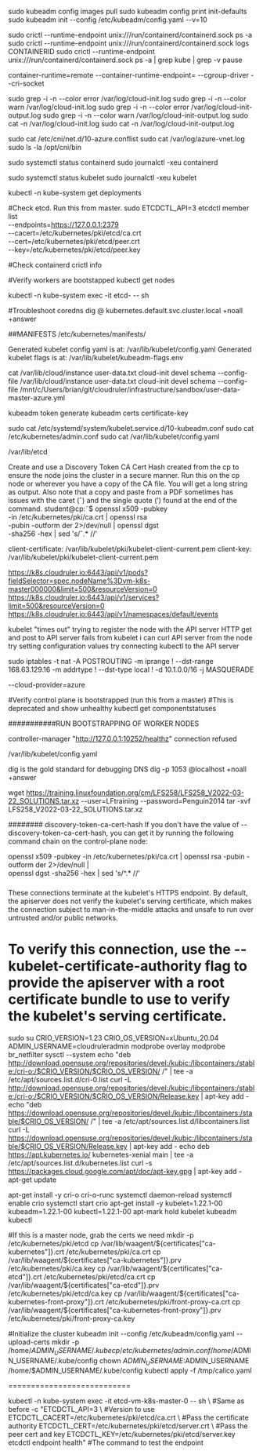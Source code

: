 sudo kubeadm config images pull
sudo kubeadm config print init-defaults
sudo kubeadm init --config /etc/kubeadm/config.yaml --v=10

sudo crictl --runtime-endpoint unix:///run/containerd/containerd.sock ps -a
sudo crictl --runtime-endpoint unix:///run/containerd/containerd.sock logs CONTAINERID
sudo crictl --runtime-endpoint unix:///run/containerd/containerd.sock ps -a | grep kube | grep -v pause

container-runtime=remote   --container-runtime-endpoint=<path>    --cgroup-driver  --cri-socket

sudo grep -i -n --color error /var/log/cloud-init.log
sudo grep -i -n --color warn /var/log/cloud-init.log
sudo grep -i -n --color error /var/log/cloud-init-output.log
sudo grep -i -n --color warn /var/log/cloud-init-output.log
sudo cat -n /var/log/cloud-init.log
sudo cat -n /var/log/cloud-init-output.log

sudo cat /etc/cni/net.d/10-azure.conflist
sudo cat /var/log/azure-vnet.log
sudo ls -la /opt/cni/bin

sudo systemctl status containerd
sudo journalctl -xeu containerd

sudo systemctl status kubelet
sudo journalctl -xeu kubelet

kubectl -n kube-system get deployments

#Check etcd. Run this from master.
sudo ETCDCTL_API=3 etcdctl member list \
  --endpoints=https://127.0.0.1:2379 \
  --cacert=/etc/kubernetes/pki/etcd/ca.crt \
  --cert=/etc/kubernetes/pki/etcd/peer.crt \
  --key=/etc/kubernetes/pki/etcd/peer.key

#Check containerd
crictl info

#Verify workers are bootstapped
kubectl get nodes

kubectl -n kube-system exec -it etcd-<Tab> -- sh

#Troubleshoot coredns
dig @<pod ip address> kubernetes.default.svc.cluster.local +noall +answer

##MANIFESTS
/etc/kubernetes/manifests/

Generated kubelet config yaml is at: /var/lib/kubelet/config.yaml
Generated kubelet flags is at: /var/lib/kubelet/kubeadm-flags.env


cat /var/lib/cloud/instance user-data.txt
cloud-init devel schema --config-file /var/lib/cloud/instance user-data.txt
cloud-init devel schema --config-file /mnt/c/Users/brian/git/cloudruler/infrastructure/sandbox/user-data-master-azure.yml

kubeadm token generate
kubeadm certs certificate-key


sudo cat /etc/systemd/system/kubelet.service.d/10-kubeadm.conf
sudo cat /etc/kubernetes/admin.conf
sudo cat /var/lib/kubelet/config.yaml

/var/lib/etcd


Create and use a Discovery Token CA Cert Hash created from the cp to ensure the node joins the cluster in a secure
manner. Run this on the cp node or wherever you have a copy of the CA file. You will get a long string as output. Also
note that a copy and paste from a PDF sometimes has issues with the caret (ˆ) and the single quote (’) found at the end
of the command.
student@cp:˜$ openssl x509 -pubkey \
-in /etc/kubernetes/pki/ca.crt | openssl rsa \
-pubin -outform der 2>/dev/null | openssl dgst \
-sha256 -hex | sed 's/ˆ.* //'


  client-certificate: /var/lib/kubelet/pki/kubelet-client-current.pem
  client-key: /var/lib/kubelet/pki/kubelet-client-current.pem


https://k8s.cloudruler.io:6443/api/v1/pods?fieldSelector=spec.nodeName%3Dvm-k8s-master000000&limit=500&resourceVersion=0
https://k8s.cloudruler.io:6443/api/v1/services?limit=500&resourceVersion=0
https://k8s.cloudruler.io:6443/api/v1/namespaces/default/events

kubelet "times out" trying to register the node with the API server
HTTP get and post to API server fails from kubelet
i can curl API server from the node
try setting configuration values
try connecting kubectl to the API server


sudo iptables -t nat -A POSTROUTING -m iprange ! --dst-range 168.63.129.16 -m addrtype ! --dst-type local ! -d 10.1.0.0/16 -j MASQUERADE

--cloud-provider=azure

#Verify control plane is bootstrapped (run this from a master)
#This is deprecated and show unhealthy
kubectl get componentstatuses

###########RUN BOOTSTRAPPING OF WORKER NODES

controller-manager "http://127.0.0.1:10252/healthz" connection refused

/var/lib/kubelet/config.yaml


dig is the gold standard for debugging DNS
dig -p 1053 @localhost +noall +answer <name> <type>

wget https://training.linuxfoundation.org/cm/LFS258/LFS258_V2022-03-22_SOLUTIONS.tar.xz --user=LFtraining --password=Penguin2014
tar -xvf LFS258_V2022-03-22_SOLUTIONS.tar.xz




######## discovery-token-ca-cert-hash
If you don't have the value of --discovery-token-ca-cert-hash, you can get it by running the following command chain on the control-plane node:

openssl x509 -pubkey -in /etc/kubernetes/pki/ca.crt | openssl rsa -pubin -outform der 2>/dev/null | \
   openssl dgst -sha256 -hex | sed 's/^.* //'
   ###

####
These connections terminate at the kubelet's HTTPS endpoint. By default, the apiserver does not verify the kubelet's serving certificate, which makes the connection subject to man-in-the-middle attacks and unsafe to run over untrusted and/or public networks.

To verify this connection, use the --kubelet-certificate-authority flag to provide the apiserver with a root certificate bundle to use to verify the kubelet's serving certificate.
========================

sudo su
CRIO_VERSION=1.23
CRIO_OS_VERSION=xUbuntu_20.04
ADMIN_USERNAME=cloudruleradmin
modprobe overlay
modprobe br_netfilter
sysctl --system
echo "deb http://download.opensuse.org/repositories/devel:/kubic:/libcontainers:/stable:/cri-o:/$CRIO_VERSION/$CRIO_OS_VERSION/ /" | tee -a /etc/apt/sources.list.d/cri-0.list
curl -L http://download.opensuse.org/repositories/devel:/kubic:/libcontainers:/stable:/cri-o:/$CRIO_VERSION/$CRIO_OS_VERSION/Release.key | apt-key add -
echo "deb https://download.opensuse.org/repositories/devel:/kubic:/libcontainers:/stable/$CRIO_OS_VERSION/ /" | tee -a /etc/apt/sources.list.d/libcontainers.list
curl -L https://download.opensuse.org/repositories/devel:/kubic:/libcontainers:/stable/$CRIO_OS_VERSION/Release.key | apt-key add -
echo deb https://apt.kubernetes.io/ kubernetes-xenial main | tee -a /etc/apt/sources.list.d/kubernetes.list
curl -s https://packages.cloud.google.com/apt/doc/apt-key.gpg | apt-key add -
apt-get update

apt-get install -y cri-o cri-o-runc
systemctl daemon-reload
systemctl enable crio
systemctl start crio
apt-get install -y kubelet=1.22.1-00 kubeadm=1.22.1-00 kubectl=1.22.1-00
apt-mark hold kubelet kubeadm kubectl

#If this is a master node, grab the certs we need
mkdir -p /etc/kubernetes/pki/etcd
cp /var/lib/waagent/${certificates["ca-kubernetes"]}.crt /etc/kubernetes/pki/ca.crt
cp /var/lib/waagent/${certificates["ca-kubernetes"]}.prv /etc/kubernetes/pki/ca.key
cp /var/lib/waagent/${certificates["ca-etcd"]}.crt /etc/kubernetes/pki/etcd/ca.crt
cp /var/lib/waagent/${certificates["ca-etcd"]}.prv /etc/kubernetes/pki/etcd/ca.key
cp /var/lib/waagent/${certificates["ca-kubernetes-front-proxy"]}.crt /etc/kubernetes/pki/front-proxy-ca.crt
cp /var/lib/waagent/${certificates["ca-kubernetes-front-proxy"]}.prv /etc/kubernetes/pki/front-proxy-ca.key

#Initialize the cluster
kubeadm init --config /etc/kubeadm/config.yaml --upload-certs
mkdir -p /home/$ADMIN_USERNAME/.kube
cp /etc/kubernetes/admin.conf /home/$ADMIN_USERNAME/.kube/config
chown $ADMIN_USERNAME:$ADMIN_USERNAME /home/$ADMIN_USERNAME/.kube/config
kubectl apply -f /tmp/calico.yaml


===========================

kubectl -n kube-system exec -it etcd-vm-k8s-master-0 -- sh \ #Same as before
-c "ETCDCTL_API=3 \ #Version to use
ETCDCTL_CACERT=/etc/kubernetes/pki/etcd/ca.crt \ #Pass the certificate authority
ETCDCTL_CERT=/etc/kubernetes/pki/etcd/server.crt \ #Pass the peer cert and key
ETCDCTL_KEY=/etc/kubernetes/pki/etcd/server.key \
etcdctl endpoint health" #The command to test the endpoint